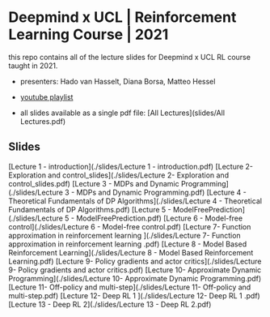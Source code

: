 # Deepmind x UCL | Reinforcement Learning Course | 2021
this repo contains all of the lecture slides for Deepmind x UCL RL course taught in 2021.

- presenters: Hado van Hasselt, Diana Borsa, Matteo Hessel

- [youtube playlist](https://dpmd.ai/DeepMindxUCL21)

- all slides available as a single pdf file: [All Lectures](slides/All Lectures.pdf)

## Slides
[Lecture 1 - introduction](./slides/Lecture 1 - introduction.pdf)
[Lecture 2- Exploration and control_slides](./slides/Lecture 2- Exploration and control_slides.pdf)
[Lecture 3 - MDPs and Dynamic Programming](./slides/Lecture 3 - MDPs and Dynamic Programming.pdf)
[Lecture 4 - Theoretical Fundamentals of DP Algorithms](./slides/Lecture 4 - Theoretical Fundamentals of DP Algorithms.pdf)
[Lecture 5 - ModelFreePrediction](./slides/Lecture 5 - ModelFreePrediction.pdf)
[Lecture 6 - Model-free control](./slides/Lecture 6 - Model-free control.pdf)
[Lecture 7- Function approximation in reinforcement learning ](./slides/Lecture 7- Function approximation in reinforcement learning .pdf)
[Lecture 8 - Model Based Reinforcement Learning](./slides/Lecture 8 - Model Based Reinforcement Learning.pdf)
[Lecture 9- Policy gradients and actor critics](./slides/Lecture 9- Policy gradients and actor critics.pdf)
[Lecture 10- Approximate Dynamic Programming](./slides/Lecture 10- Approximate Dynamic Programming.pdf)
[Lecture 11- Off-policy and multi-step](./slides/Lecture 11- Off-policy and multi-step.pdf)
[Lecture 12- Deep RL 1 ](./slides/Lecture 12- Deep RL 1 .pdf)
[Lecture 13 - Deep RL 2](./slides/Lecture 13 - Deep RL 2.pdf)